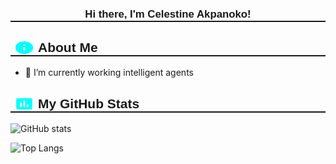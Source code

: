 <h3 style="font-family: 'Nunito', sans-serif; text-align: center; font-size: 1.2em; display: flex; align-items: center; justify-content: center; border-bottom: 2px solid;">Hi there, I'm Celestine Akpanoko!</h3>

<h2 style="font-family: 'Nunito', sans-serif; font-size: 1.5em; display: flex; align-items: center; border-bottom: 2px solid;"><img src="https://github.com/B3zaleel/B3zaleel/blob/main/assets/img/information.svg" style="margin: 0 5px; width: calc(24px + 2 * 5px); height: 24px"/>About Me</h2>

- 🔭 I’m currently working intelligent agents

<h2 style="font-family: 'Nunito', sans-serif; font-size: 1.5em; display: flex; align-items: center; border-bottom: 2px solid;"><img src="https://github.com/B3zaleel/B3zaleel/blob/main/assets/img/chart-box.svg" style="margin: 0 5px; width: calc(24px + 2 * 5px); height: 24px"/>My GitHub Stats</h2>

![GitHub stats](https://github-readme-stats.vercel.app/api?username=CelestineAkpanoko&show_icons=true&theme=prussian)

![Top Langs](https://github-readme-stats.vercel.app/api/top-langs/?username=CelestineAkpanoko&theme=prussian)

<!---
- 👋 Hi, I’m @CelestineAkpanoko
- 👀 I’m interested in Software Engineering and Machine Learning.
- 🌱 I’m currently working an intelligent chatbot system.
- 💞️ I’m looking to collaborate on javascript and python apps.
- 📫 How to reach me: celestineakpanoko@gmail.com
--->
<!---
CelestineAkpanoko/CelestineAkpanoko is a ✨ special ✨ repository because its `README.md` (this file) appears on your GitHub profile.
You can click the Preview link to take a look at your changes.
--->

